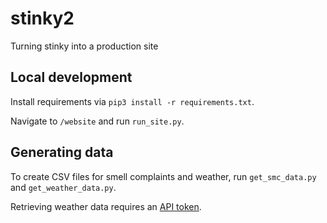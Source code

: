 # stinky2
Turning stinky into a production site

## Local development

Install requirements via `pip3 install -r requirements.txt`.

Navigate to `/website` and run `run_site.py`.

## Generating data

To create CSV files for smell complaints and weather, run `get_smc_data.py` and `get_weather_data.py`.

Retrieving weather data requires an [API token](https://www.ncdc.noaa.gov/cdo-web/token). 
